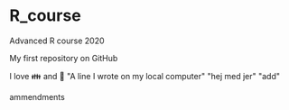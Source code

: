 # R_course
Advanced R course 2020

My first repository on GitHub

I love :family: and :bread:
"A line I wrote on my local computer" 
"hej med jer" 
"add" 

ammendments 